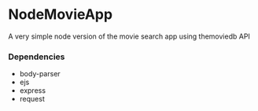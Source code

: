 # NodeMovieApp
A very simple node version of the movie search app using themoviedb API


### Dependencies

* body-parser
* ejs
* express
* request